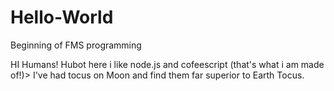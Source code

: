 # Hello-World
Beginning of FMS programming

HI Humans!
Hubot here i like node.js and cofeescript (that's what i am made of!)>
I've had tocus on Moon and find them far superior to Earth Tocus.
